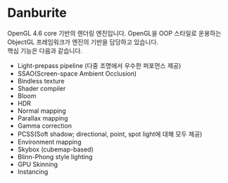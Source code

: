 # Danburite
OpenGL 4.6 core 기반의 렌더링 엔진입니다. OpenGL을 OOP 스타일로 운용하는 ObjectGL 프레임워크가 엔진의 기반을 담당하고 있습니다.<br>
핵심 기능은 다음과 같습니다.<br>
<ul>
<li>Light-prepass pipeline (다중 조명에서 우수한 퍼포먼스 제공)
<li>SSAO(Screen-space Ambient Occlusion)
<li>Bindless texture
<li>Shader compiler
<li>Bloom
<li>HDR
<li>Normal mapping
<li>Parallax mapping
<li>Gamma correction
<li>PCSS(Soft shadow; directional, point, spot light에 대해 모두 제공)
<li>Environment mapping
<li>Skybox (cubemap-based)
<li>Blinn-Phong style lighting
<li>GPU Skinning
<li>Instancing
</ul>
